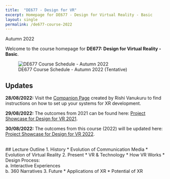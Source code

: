 ```yaml
---
title:  "DE677 - Design for VR"
excerpt: Homepage for DE677 - Design for Virtual Reality - Basic
layout: single
permalink: /de677-course-2022
---
```

Autumn 2022

Welcome to the course homepage for **DE677: Design for Virtual Reality - Basic**.

<figure class="align-center" style="width:100%;">
  <img src="{{ site.url }}{{ site.baseurl }}\assets\img\projects\de677-schedule-autumn2021.png" alt="DE677 Course Schedule - Autumn 2022">
  <figcaption>DE677 Course Schedule - Autumn 2022 (Tentative)</figcaption>
</figure>

## Updates

**28/08/2022:** Visit the [Companion Page](https://rishivanukuru.notion.site/Intro-to-XR-Dev-3c20ec201dc545a8a4ea1f644f0134db) created by Rishi Vanukuru to find instructions on how to set up your systems for XR development.

**29/08/2022:** The outcomes from 2021 can be found here: [Project Showcase for Design for VR 2021](https://imxd.in/de677-showcase-2021).

**30/08/2022:** The outcomes from this course (2022) will be updated here: [Project Showcase for Design for VR 2022](https://imxd.in/de677-showcase-2022).

<br>
## Lecture Outline
1.  History
    * Evolution of Communication Media
    * Evolution of Virtual Reality
2.  Present
    * VR & Technology
    * How VR Works
    * Design Process: <br>
      a. Interactive Experiences <br>
      b. 360 Narratives
3.  Future
    * Applications of XR
    * Potential of XR


